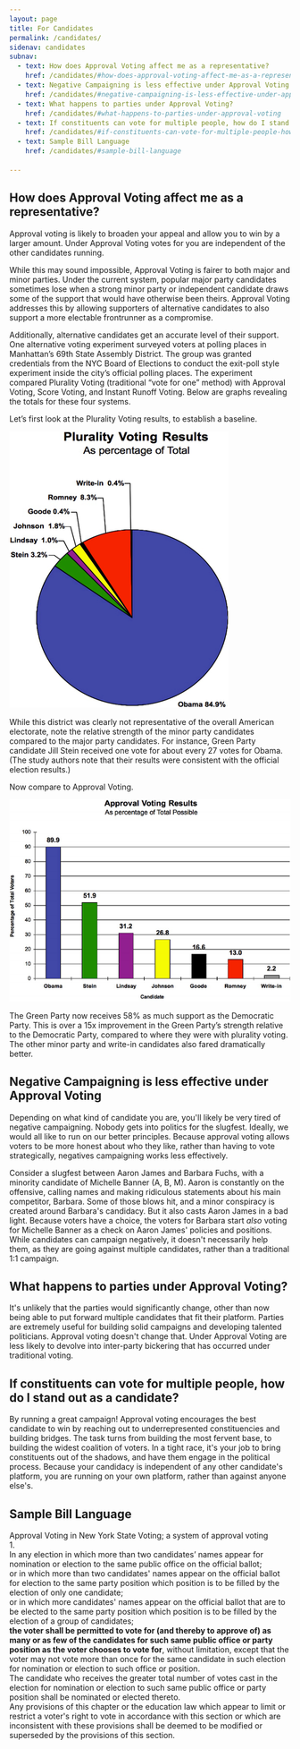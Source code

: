 ```yaml
---
layout: page
title: For Candidates
permalink: /candidates/
sidenav: candidates
subnav:
  - text: How does Approval Voting affect me as a representative?
    href: /candidates/#how-does-approval-voting-affect-me-as-a-representative
  - text: Negative Campaigning is less effective under Approval Voting
    href: /candidates/#negative-campaigning-is-less-effective-under-approval-voting
  - text: What happens to parties under Approval Voting?
    href: /candidates/#what-happens-to-parties-under-approval-voting
  - text: If constituents can vote for multiple people, how do I stand out as a candidate?
    href: /candidates/#if-constituents-can-vote-for-multiple-people-how-do-i-stand-out-as-a-candidate
  - text: Sample Bill Language
    href: /candidates/#sample-bill-language

---
```


## How does Approval Voting affect me as a representative?

Approval voting is likely to broaden your appeal and allow you to win by a larger amount. Under Approval Voting votes for you are independent of the other candidates running.

While this may sound impossible, Approval Voting is fairer to both major and minor parties. Under the current system, popular major party candidates sometimes lose when a strong minor party or independent candidate draws some of the support that would have otherwise been theirs. Approval Voting addresses this by allowing supporters of alternative candidates to also support a more electable frontrunner as a compromise.

Additionally, alternative candidates get an accurate level of their support. One alternative voting experiment surveyed voters at polling places in Manhattan’s 69th State Assembly District. The group was granted credentials from the NYC Board of Elections to conduct the exit-poll style experiment inside the city’s official polling places. The experiment compared Plurality Voting (traditional “vote for one” method) with Approval Voting, Score Voting, and Instant Runoff Voting. Below are graphs revealing the totals for these four systems.

Let’s first look at the Plurality Voting results, to establish a baseline.



![](/assets/plurality_voting_results_example_pie_chart.png)

While this district was clearly not representative of the overall American electorate, note the relative strength of the minor party candidates compared to the major party candidates. For instance, Green Party candidate Jill Stein received one vote for about every 27 votes for Obama. (The study authors note that their results were consistent with the official election results.)

Now compare to Approval Voting.

![](/assets/approval_voting_results_example_chart.png)

The Green Party now receives 58% as much support as the Democratic Party. This is over a 15x improvement in the Green Party’s strength relative to the Democratic Party, compared to where they were with plurality voting. The other minor party and write-in candidates also fared dramatically better.


## Negative Campaigning is less effective under Approval Voting

Depending on what kind of candidate you are, you'll likely be very tired of negative campaigning. Nobody gets into politics for the slugfest. Ideally, we would all like to run on our better principles. Because approval voting allows voters to be more honest about who they like, rather than having to vote strategically, negatives campaigning works less effectively. 

Consider a slugfest between Aaron James and Barbara Fuchs, with a minority candidate of Michelle Banner (A, B, M). Aaron is constantly on the offensive, calling names and making ridiculous statements about his main competitor, Barbara. Some of those blows hit, and a minor conspiracy is created around Barbara's candidacy. But it also casts Aaron James in a bad light. Because voters have a choice, the voters for Barbara start *also* voting for Michelle Banner as a check on Aaron James' policies and positions. While candidates can campaign negatively, it doesn't necessarily help them, as they are going against multiple candidates, rather than a traditional 1:1 campaign.

## What happens to parties under Approval Voting?

It's unlikely that the parties would significantly change, other than now being able to put forward multiple candidates that fit their platform. Parties are extremely useful for building solid campaigns and developing talented politicians. Approval voting doesn't change that. Under Approval Voting are less likely to devolve into inter-party bickering that has occurred under traditional voting.

## If constituents can vote for multiple people, how do I stand out as a candidate?

By running a great campaign! Approval voting encourages the best candidate to win by reaching out to underrepresented constituencies and building bridges. The task turns from building the most fervent base, to building the widest coalition of voters. In a tight race, it's your job to bring constituents out of the shadows, and have them engage in the political process.
Because your candidacy is independent of any other candidate's platform, you are running on your own platform, rather than against anyone else's.

## Sample Bill Language
<p>Approval Voting in New York State Voting; a system of approval voting<br />1. <br />In any election in which more than two candidates’
names appear for nomination or election to the same public office on the official ballot;<br /> or in which more than two candidates'
names appear on the official ballot for election to the same party position which position is to be filled by the election
of only one candidate;<br /> or in which more candidates' names appear on the official ballot that are to be elected to the
same party position which position is to be filled by the election of a group of candidates;<b><br />the voter shall be permitted
to vote for (and thereby to approve of) as many or as few of the candidates for such same public office or party position
as the voter chooses to vote for</b>, without limitation, except that the voter may not vote more than once for the same
candidate in such election for nomination or election to such office or position.<br /> The candidate who receives the greater
total number of votes cast in the election for nomination or election to such same public office or party position shall
be nominated or elected thereto. <br />Any provisions of this chapter or the education law which appear to limit or restrict a voter's right to vote in accordance with this section or which are inconsistent with these provisions shall be deemed
to be modified or superseded by the provisions of this section.</p>
